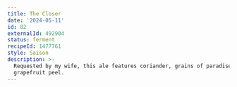 ```yaml
---
title: The Closer
date: '2024-05-11'
id: 82
externalId: 492904
status: ferment
recipeId: 1477761
style: Saison
description: >-
  Requested by my wife, this ale features coriander, grains of paradise, and
  grapefruit peel.
---
```

